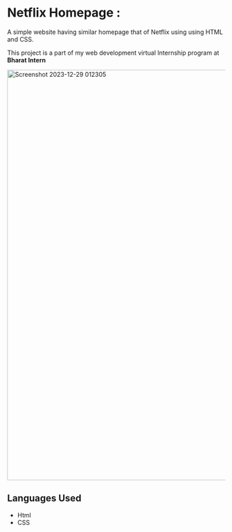 # Netflix Homepage : 
A simple website having similar homepage that of Netflix using using HTML and CSS.

This project is a part of my web development virtual Internship program at **Bharat Intern**

<img width="948" alt="Screenshot 2023-12-29 012305" src="https://github.com/ArpanSurin/Netflix-Homepage/assets/150426561/514fdcb2-b906-4c2d-b38c-458bbd01725f">

## Languages Used

* Html
* CSS
